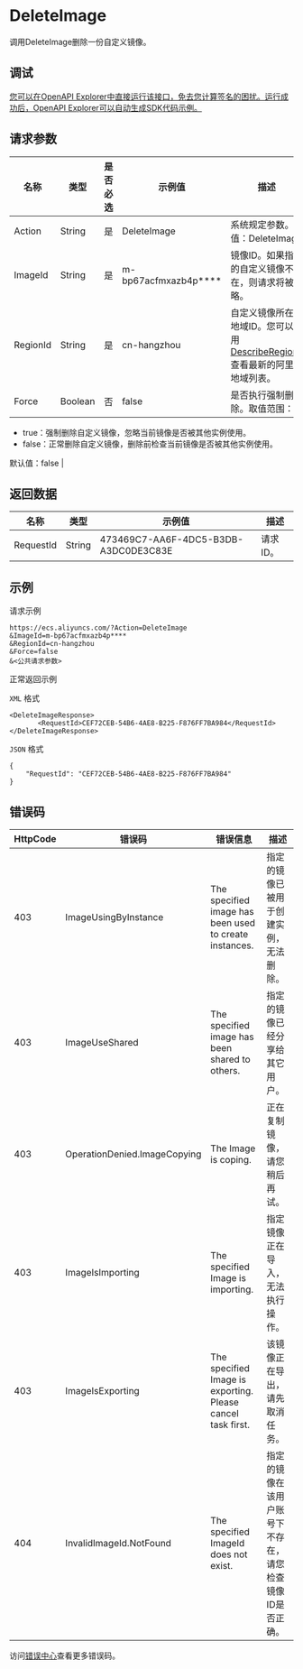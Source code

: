 # DeleteImage

调用DeleteImage删除一份自定义镜像。

## 调试

[您可以在OpenAPI Explorer中直接运行该接口，免去您计算签名的困扰。运行成功后，OpenAPI Explorer可以自动生成SDK代码示例。](https://api.aliyun.com/#product=Ecs&api=DeleteImage&type=RPC&version=2014-05-26)

## 请求参数

|名称|类型|是否必选|示例值|描述|
|--|--|----|---|--|
|Action|String|是|DeleteImage|系统规定参数。取值：DeleteImage |
|ImageId|String|是|m-bp67acfmxazb4p\*\*\*\*|镜像ID。如果指定的自定义镜像不存在，则请求将被忽略。 |
|RegionId|String|是|cn-hangzhou|自定义镜像所在的地域ID。您可以调用[DescribeRegions](~~25609~~)查看最新的阿里云地域列表。 |
|Force|Boolean|否|false|是否执行强制删除。取值范围：

 -   true：强制删除自定义镜像，忽略当前镜像是否被其他实例使用。
-   false：正常删除自定义镜像，删除前检查当前镜像是否被其他实例使用。

 默认值：false |

## 返回数据

|名称|类型|示例值|描述|
|--|--|---|--|
|RequestId|String|473469C7-AA6F-4DC5-B3DB-A3DC0DE3C83E|请求ID。 |

## 示例

请求示例

```
https://ecs.aliyuncs.com/?Action=DeleteImage
&ImageId=m-bp67acfmxazb4p****
&RegionId=cn-hangzhou
&Force=false
&<公共请求参数>
```

正常返回示例

`XML` 格式

```
<DeleteImageResponse>
       <RequestId>CEF72CEB-54B6-4AE8-B225-F876FF7BA984</RequestId>
</DeleteImageResponse>
```

`JSON` 格式

```
{
    "RequestId": "CEF72CEB-54B6-4AE8-B225-F876FF7BA984"
}
```

## 错误码

|HttpCode|错误码|错误信息|描述|
|--------|---|----|--|
|403|ImageUsingByInstance|The specified image has been used to create instances.|指定的镜像已被用于创建实例，无法删除。|
|403|ImageUseShared|The specified image has been shared to others.|指定的镜像已经分享给其它用户。|
|403|OperationDenied.ImageCopying|The Image is coping.|正在复制镜像，请您稍后再试。|
|403|ImageIsImporting|The specified Image is importing.|指定镜像正在导入，无法执行操作。|
|403|ImageIsExporting|The specified Image is exporting. Please cancel task first.|该镜像正在导出，请先取消任务。|
|404|InvalidImageId.NotFound|The specified ImageId does not exist.|指定的镜像在该用户账号下不存在，请您检查镜像ID是否正确。|

访问[错误中心](https://error-center.aliyun.com/status/product/Ecs)查看更多错误码。

